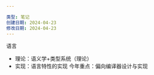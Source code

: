 ```yaml
---

类型: 笔记
创建日期: 2024-04-23
修改日期: 2024-04-23
---
```


语言
- 理论：语义学+类型系统（理论）
- 实现：语言特性的实现
今年重点：偏向编译器设计与实现

